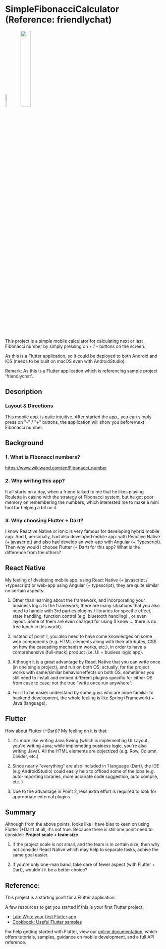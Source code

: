 # SimpleFibonacciCalculator (Reference: friendlychat)

<img src="https://user-images.githubusercontent.com/12118835/79595080-d0c12480-8110-11ea-99c9-84f697741a3d.png" width="10%" height="10%"><img src="https://user-images.githubusercontent.com/12118835/79595105-ddde1380-8110-11ea-88f0-81a0e8f80773.jpg" width="25%" height="25%">

This project is a simple mobile calculator for calculating next or last Fibonacci number by simply pressing on + / - buttons on the screen.

As this is a Flutter application, so it could be deployed to both Android and iOS (needs to be built on macOS even with AndroidStudio).

Remark:
As this is a Flutter application which is referencing sample project 'friendlychat'.


## Description

### Layout & Directions

This mobile app. is quite intuitive. After started the app., you can simply press on "-" / "+" buttons, the application will show you before/next Fibonacci number.


## Background

### 1. What is Fibonacci numbers?

https://www.wikiwand.com/en/Fibonacci_number

### 2. Why writing this app?

It all starts on a day, when a friend talked to me that he likes playing Roulette in casino with the strategy of Fibonacci system, but he got poor memory on remembering the numbers, which interested me to make a mini tool for helping a bit on it.

### 3. Why choosing Flutter + Dart?

I know Reactive Native or Ionic is very famous for developing hybrid mobile app. And I, personally, had also developed mobile app. with Reactive Native (+ javascript) and also had develop an web-app with Angular (+ Typescript). Then why would I choose Flutter (+ Dart) for this app? What is the difference from the others?

React Native
------------
My feeling of dveloping mobile app. using React Native (+ javascript / +typescript) or web-app using Angular (+ typescript), they are quite similar on certain aspects: 
 
  1. Other than learning about the framework, and incorporating your business logic to the framework; there are many situations that you also need to handle with 3rd parties plugins / libraries for specific effect, state handling, function control (e.g. bluetooth handling) , or even layout. Some of them are even  charged for using (I know ... there is no free lunch in this world). 
  
  2. Instead of point 1, you also need to have some knowledges on some web components (e.g. HTML elements along with their attributes, CSS on how the cascading mechanism works, etc.), in order to have a comprehensive (full-stack) product (i.e. UI + busiess logic app).
  
  3. Although it is a great advantage by React Native that you can write once (in one single project), and run on both OS; actually, for the project works with same/similar behavior/effects on both OS, sometimes you still need to install and embed different plugins specific for either OS from case to case; not the true "write once run anywhere".
  
  4. For it to be easier understand by some guys who are more familiar to backend development, the whole feeling is like Spring (Framework) + Java (language).


Flutter
-------
How about Flutter (+Dart)? My feeling on it is that:

  1. it's more like writing Java Swing (which is implementing UI Layout, you're writing Java; while implemeting business logic, you're also writing Java). All the HTML elements are objectized (e.g. Row, Column, Divider, etc.)
  
  2. Since nearly "everything" are also included in 1 language (Dart), the IDE (e.g AndroidStudio) could easily help to offload some of the jobs (e.g. auto-importing libraries, more accurate code suggestion, auto compile, etc. )
  
  3. Due to the advantage in Point 2, less extra effort is required to look for appropriate external plugins.
  

Summary
-------
Although from the above points, looks like I have bias to keen on using Flutter (+Dart) at all, it's not true. Because there is still one point need to consider: **Project scale + team size**

  1. If the project scale is not small, and the team is in certain size, then why not consider React Native which may help to separate tasks, achive the same goal easier.
  
  2. If you're only one-man band, take care of fewer aspect (with Flutter + Dart), wouldn't it be a better choice?
  



Reference:
----------
This project is a starting point for a Flutter application.

A few resources to get you started if this is your first Flutter project:

- [Lab: Write your first Flutter app](https://flutter.dev/docs/get-started/codelab)
- [Cookbook: Useful Flutter samples](https://flutter.dev/docs/cookbook)

For help getting started with Flutter, view our
[online documentation](https://flutter.dev/docs), which offers tutorials,
samples, guidance on mobile development, and a full API reference.
